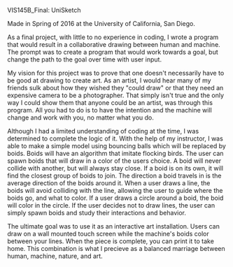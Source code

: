VIS145B_Final: UniSketch

Made in Spring of 2016 at the University of California, San Diego.

As a final project, with little to no experience in coding, I wrote a program that would result in a collaborative drawing between human and machine. The prompt was to create a program that would work towards a goal, but change the path to the goal over time with user input.

My vision for this project was to prove that one doesn't necessarily have to be good at drawing to create art. As an artist, I would hear many of my friends sulk about how they wished they "could draw" or that they need an expensive camera to be a photographer. That simply isn't true and the only way I could show them that anyone could be an artist, was through this program. All you had to do is to have the intention and the machine will change and work with you, no matter what you do.

Although I had a limited understanding of coding at the time, I was determined to complete the logic of it. With the help of my instructor, I was able to make a simple model using bouncing balls which will be replaced by boids. Boids will have an algorithm that imitate flocking birds. The user can spawn boids that will draw in a color of the users choice. A boid will never collide with another, but will always stay close. If a boid is on its own, it will find the closest group of boids to join. The direction a boid travels in is the average direction of the boids around it. When a user draws a line, the boids will avoid colliding with the line, allowing the user to guide where the boids go, and what to color. If a user draws a circle around a boid, the boid will color in the circle. If the user decides not to draw lines, the user can simply spawn boids and study their interactions and behavior.

The ultimate goal was to use it as an interactive art installation. Users can draw on a wall mounted touch screen while the machine's boids color between your lines. When the piece is complete, you can print it to take home. This combination is what I precieve as a balanced marriage between human, machine, nature, and art.
